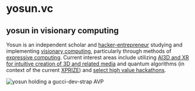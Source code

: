 
# yosun.vc
## yosun in visionary computing

Yosun is an independent scholar and [hacker-entrepreneur](hacker-entrepreneur.md) studying and implementing [visionary computing](visionary_computing.md), particularly through methods of [expressive computing](expressive_computing.md). Current interest areas include utilizing [AI3D and XR for intuitive creation of 3D and related media](https://ai3d.dev) and quantum algorithms (in context of the current [XPRIZE](https://x.com/Yosun/status/1831626639874388324)) and [select high value hackathons](hackathons). 

![yosun holding a gucci-dev-strap AVP](https://aimagical.com/is/yosun/CAT01402-yosun-glasses-holding-avp.jpg)


